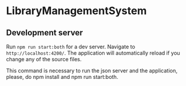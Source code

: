 # LibraryManagementSystem

## Development server

Run `npm run start:both` for a dev server. Navigate to `http://localhost:4200/`. The application will automatically reload if you change any of the source files.

This command is necessary to run the json server and the application, please, do npm install and npm run start:both.
